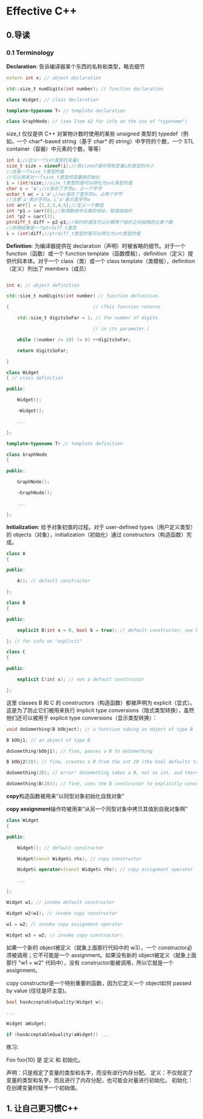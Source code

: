 # Effective C++

## 0.导读

### 0.1 Terminology

**Declaration**: 告诉编译器某个东西的名称和类型，略去细节

```cpp
extern int x; // object declaration

std::size_t numDigits(int number); // function declaration

class Widget; // class declaration

template<typename T> // template declaration

class GraphNode; // (see Item 42 for info on the use of "typename")
```


size_t 仅仅是供 C++ 对某物计数时使用的某些 unsigned 类型的 typedef（例如，一个 char*-based string（基于 char* 的 string）中字符的个数，一个 STL container（容器）中元素的个数，等等）

```cpp
int i;//定义一个int类型的变量i
size_t size = sizeof(i);//用sizeof操作得到变量i的类型的大小
//这是一个size_t类型的值
//可以用来对一个size_t类型的变量做初始化
i = (int)size;//size_t类型的值可以转化为int类型的值
char c = 'a';//c保存了字符a，占一个字节
wchar_t wc = L'a';//wc保存了宽字符a，占两个字节
//注意'a'表示字符a，L'a'表示宽字符a
int arr[] = {1,2,3,4,5};//定义一个数组
int *p1 = &arr[0];//取得数组中元素的地址，赋值给指针
int *p2 = &arr[3];
ptrdiff_t diff = p2-p1;//指针的减法可以计算两个指针之间相隔的元素个数
//所得结果是一个ptrdiff_t类型
i = (int)diff;//ptrdiff_t类型的值可以转化为int类型的值
```

**Definition**: 为编译器提供在 declaration（声明）时被省略的细节。对于一个 function（函数）或一个 function template（函数模板），definition（定义）提供代码本体。对于一个 class（类）或一个 class template（类模板），definition（定义）列出了 members（成员）

```cpp

int x; // object definition

std::size_t numDigits(int number) // function definition.

{                               // (This function returns

	std::size_t digitsSoFar = 1; // the number of digits

	                            // in its parameter.)

	while ((number /= 10) != 0) ++digitsSoFar;

	return digitsSoFar;

}

class Widget
{ // class definition

public:

	Widget();

	~Widget();

	...

};

template<typename T> // template definition

class GraphNode
{

public:

	GraphNode();

	~GraphNode();

	...

};
```

**Initialization**: 给予对象初值的过程。对于 user-defined types（用户定义类型）的 objects（对象），initialization（初始化）通过 constructors（构造函数）完成。

```cpp
class A
{

public:

	A(); // default constructor

};

class B
{

public:

	explicit B(int x = 0, bool b = true); // default constructor; see below

}; // for info on "explicit"

class C
{

public:

	explicit C(int x); // not a default constructor

};
```

这里 classes B 和 C 的 constructors（构造函数）都被声明为 explicit（显式）。这是为了防止它们被用来执行 implicit type conversions（隐式类型转换），虽然他们还可以被用于 explicit type conversions（显示类型转换）：

```cpp
void doSomething(B bObject); // a function taking an object of type B

B bObj1; // an object of type B

doSomething(bObj1); // fine, passes a B to doSomething

B bObj2(28); // fine, creates a B from the int 28 (the bool defaults to true)

doSomething(28); // error! doSomething takes a B, not an int, and there is no implicit conversion from int to B

doSomething(B(28)); // fine, uses the B constructor to explicitly convert (i.e., cast) the int to a B for this call. (See Item 27 for info on casting.)
```

**copy**构造函数被用来“以同型对象初始化自我对象”

**copy assignment**操作符被用来“从另一个同型对象中拷贝其值到自我对象啊”

```cpp
class Widget
{

public:

	Widget(); // default constructor

	Widget(const Widget& rhs); // copy constructor

	Widget& operator=(const Widget& rhs); // copy assignment operator

	...

};

Widget w1; // invoke default constructor

Widget w2(w1); // invoke copy constructor

w1 = w2; // invoke copy assignment operator

Widget w3 = w2; // invoke copy constructor!
```

如果一个新的 object被定义（就象上面那行代码中的 w3），一个 constructor必须被调用；它不可能是一个 assignment。如果没有新的 object被定义（就象上面那行 "w1 = w2" 代码中），没有 constructor能被调用，所以它就是一个 assignment。

copy constructor是一个特别重要的函数，因为它定义一个 object如何 passed by value (往往是坏主意)。

```cpp
bool hasAcceptableQuality(Widget w);

...

Widget aWidget;

if (hasAcceptableQuality(aWidget)) ...
```

练习: 

Foo foo{10} 是 定义 和 初始化。

声明：只是规定了变量的类型和名字，而没有进行内存分配。
定义：不仅规定了变量的类型和名字，而且进行了内存分配，也可能会对量进行初始化。
初始化：在创建变量时赋予一个初始值。




## 1. 让自己更习惯C++